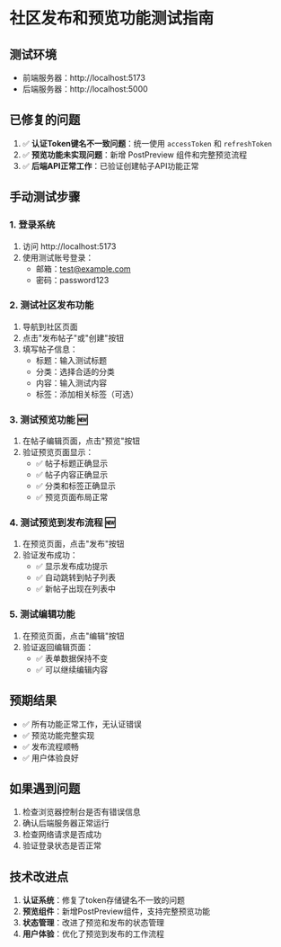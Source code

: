 # 社区发布和预览功能测试指南

## 测试环境
- 前端服务器：http://localhost:5173
- 后端服务器：http://localhost:5000

## 已修复的问题
1. ✅ **认证Token键名不一致问题**：统一使用 `accessToken` 和 `refreshToken`
2. ✅ **预览功能未实现问题**：新增 PostPreview 组件和完整预览流程
3. ✅ **后端API正常工作**：已验证创建帖子API功能正常

## 手动测试步骤

### 1. 登录系统
1. 访问 http://localhost:5173
2. 使用测试账号登录：
   - 邮箱：test@example.com
   - 密码：password123

### 2. 测试社区发布功能
1. 导航到社区页面
2. 点击"发布帖子"或"创建"按钮
3. 填写帖子信息：
   - 标题：输入测试标题
   - 分类：选择合适的分类
   - 内容：输入测试内容
   - 标签：添加相关标签（可选）

### 3. 测试预览功能 🆕
1. 在帖子编辑页面，点击"预览"按钮
2. 验证预览页面显示：
   - ✅ 帖子标题正确显示
   - ✅ 帖子内容正确显示
   - ✅ 分类和标签正确显示
   - ✅ 预览页面布局正常

### 4. 测试预览到发布流程 🆕
1. 在预览页面，点击"发布"按钮
2. 验证发布成功：
   - ✅ 显示发布成功提示
   - ✅ 自动跳转到帖子列表
   - ✅ 新帖子出现在列表中

### 5. 测试编辑功能
1. 在预览页面，点击"编辑"按钮
2. 验证返回编辑页面：
   - ✅ 表单数据保持不变
   - ✅ 可以继续编辑内容

## 预期结果
- ✅ 所有功能正常工作，无认证错误
- ✅ 预览功能完整实现
- ✅ 发布流程顺畅
- ✅ 用户体验良好

## 如果遇到问题
1. 检查浏览器控制台是否有错误信息
2. 确认后端服务器正常运行
3. 检查网络请求是否成功
4. 验证登录状态是否正常

## 技术改进点
1. **认证系统**：修复了token存储键名不一致的问题
2. **预览组件**：新增PostPreview组件，支持完整预览功能
3. **状态管理**：改进了预览和发布的状态管理
4. **用户体验**：优化了预览到发布的工作流程